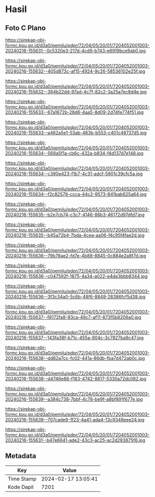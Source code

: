# Hasil

## Foto C Plano

https://sirekap-obj-formc.kpu.go.id/d3a0/pemilu/pdpr/72/04/05/20/01/7204052001003-20240216-155631--0c5320e3-217d-4cd9-b743-e6919bce9ab0.jpg

https://sirekap-obj-formc.kpu.go.id/d3a0/pemilu/pdpr/72/04/05/20/01/7204052001003-20240216-155632--405d873c-af15-4924-9c26-58536102e25f.jpg

https://sirekap-obj-formc.kpu.go.id/d3a0/pemilu/pdpr/72/04/05/20/01/7204052001003-20240216-155632--364b22dd-97ad-4c7f-82c2-3a25a7ec8d4e.jpg

https://sirekap-obj-formc.kpu.go.id/d3a0/pemilu/pdpr/72/04/05/20/01/7204052001003-20240216-155633--67a1672b-28d6-4aa5-8d09-2d74fe774f51.jpg

https://sirekap-obj-formc.kpu.go.id/d3a0/pemilu/pdpr/72/04/05/20/01/7204052001003-20240216-155633--a462a5e1-53ab-483b-b553-c401c48737d5.jpg

https://sirekap-obj-formc.kpu.go.id/d3a0/pemilu/pdpr/72/04/05/20/01/7204052001003-20240216-155634--568a5f1a-cb6c-432a-b834-f4d137d7e148.jpg

https://sirekap-obj-formc.kpu.go.id/d3a0/pemilu/pdpr/72/04/05/20/01/7204052001003-20240216-155634--c390e423-f1b7-4c31-adcf-5901c39cfc5a.jpg

https://sirekap-obj-formc.kpu.go.id/d3a0/pemilu/pdpr/72/04/05/20/01/7204052001003-20240216-155634--f2c82579-ccca-44c2-9573-841bab625a64.jpg

https://sirekap-obj-formc.kpu.go.id/d3a0/pemilu/pdpr/72/04/05/20/01/7204052001003-20240216-155635--b2e7cb74-c3c7-4146-86b3-46172d97dfd7.jpg

https://sirekap-obj-formc.kpu.go.id/d3a0/pemilu/pdpr/72/04/05/20/01/7204052001003-20240216-155635--b45a72b4-7bda-4cea-aa06-f4c95f4fae2d.jpg

https://sirekap-obj-formc.kpu.go.id/d3a0/pemilu/pdpr/72/04/05/20/01/7204052001003-20240216-155636--79b78ae2-fd7e-4b88-8845-0c884e2a8f7d.jpg

https://sirekap-obj-formc.kpu.go.id/d3a0/pemilu/pdpr/72/04/05/20/01/7204052001003-20240216-155636--c047592f-1875-4a34-a022-e4de3bbb8344.jpg

https://sirekap-obj-formc.kpu.go.id/d3a0/pemilu/pdpr/72/04/05/20/01/7204052001003-20240216-155636--3f3c34a0-5c6b-48f6-8848-28386fcf5d38.jpg

https://sirekap-obj-formc.kpu.go.id/d3a0/pemilu/pdpr/72/04/05/20/01/7204052001003-20240216-155637--f8172fa8-93ca-49c7-af11-873f5b8206a0.jpg

https://sirekap-obj-formc.kpu.go.id/d3a0/pemilu/pdpr/72/04/05/20/01/7204052001003-20240216-155637--143fa38f-b71c-455a-904c-3c7827ba9c47.jpg

https://sirekap-obj-formc.kpu.go.id/d3a0/pemilu/pdpr/72/04/05/20/01/7204052001003-20240216-155638--dd82a7cc-fc02-441a-86db-fba7d472ab0c.jpg

https://sirekap-obj-formc.kpu.go.id/d3a0/pemilu/pdpr/72/04/05/20/01/7204052001003-20240216-155638--d4746e88-f183-4742-8617-5330a72dc082.jpg

https://sirekap-obj-formc.kpu.go.id/d3a0/pemilu/pdpr/72/04/05/20/01/7204052001003-20240216-155639--a384c738-7bbf-4c78-be9f-a8bf891f677e.jpg

https://sirekap-obj-formc.kpu.go.id/d3a0/pemilu/pdpr/72/04/05/20/01/7204052001003-20240216-155639--707cade9-1f23-4a41-ada4-13c9348eee24.jpg

https://sirekap-obj-formc.kpu.go.id/d3a0/pemilu/pdpr/72/04/05/20/01/7204052001003-20240216-155631--b47e6641-ade2-43c3-ac25-ac2d283875f6.jpg


## Metadata

| Key        | Value               |
| ---------- | ------------------- |
| Time Stamp | 2024-02-17 13:05:41 |
| Kode Dapil | 7201                |



